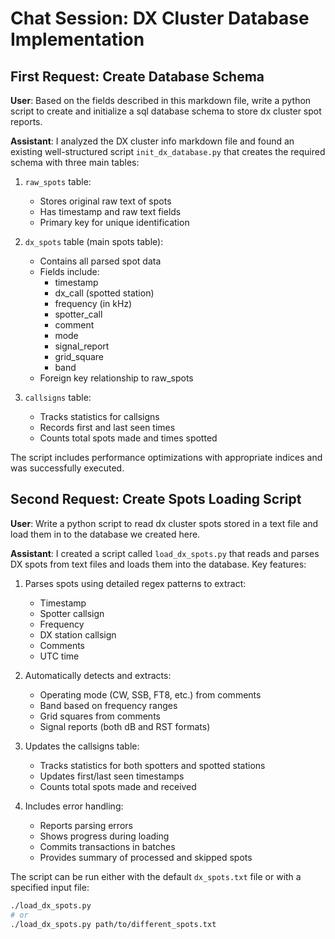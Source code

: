 # Chat Session: DX Cluster Database Implementation

## First Request: Create Database Schema
**User**: Based on the fields described in this markdown file, write a python script to create and initialize a sql database schema to store dx cluster spot reports.

**Assistant**: I analyzed the DX cluster info markdown file and found an existing well-structured script `init_dx_database.py` that creates the required schema with three main tables:

1. `raw_spots` table:
   - Stores original raw text of spots
   - Has timestamp and raw text fields
   - Primary key for unique identification

2. `dx_spots` table (main spots table):
   - Contains all parsed spot data
   - Fields include:
     - timestamp
     - dx_call (spotted station)
     - frequency (in kHz)
     - spotter_call
     - comment
     - mode
     - signal_report
     - grid_square
     - band
   - Foreign key relationship to raw_spots

3. `callsigns` table:
   - Tracks statistics for callsigns
   - Records first and last seen times
   - Counts total spots made and times spotted

The script includes performance optimizations with appropriate indices and was successfully executed.

## Second Request: Create Spots Loading Script
**User**: Write a python script to read dx cluster spots stored in a text file and load them in to the database we created here.

**Assistant**: I created a script called `load_dx_spots.py` that reads and parses DX spots from text files and loads them into the database. Key features:

1. Parses spots using detailed regex patterns to extract:
   - Timestamp
   - Spotter callsign
   - Frequency
   - DX station callsign
   - Comments
   - UTC time

2. Automatically detects and extracts:
   - Operating mode (CW, SSB, FT8, etc.) from comments
   - Band based on frequency ranges
   - Grid squares from comments
   - Signal reports (both dB and RST formats)

3. Updates the callsigns table:
   - Tracks statistics for both spotters and spotted stations
   - Updates first/last seen timestamps
   - Counts total spots made and received

4. Includes error handling:
   - Reports parsing errors
   - Shows progress during loading
   - Commits transactions in batches
   - Provides summary of processed and skipped spots

The script can be run either with the default `dx_spots.txt` file or with a specified input file:
```bash
./load_dx_spots.py
# or
./load_dx_spots.py path/to/different_spots.txt
```